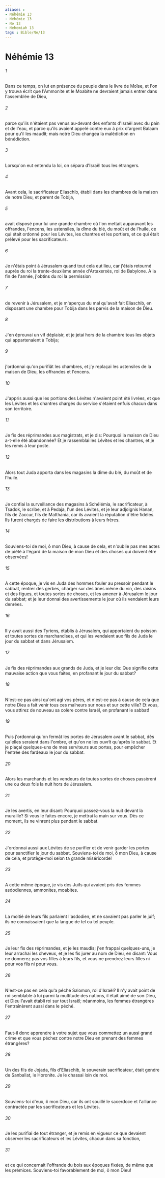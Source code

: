```yaml
---
aliases : 
- Néhémie 13
- Néhémie 13
- Ne 13
- Nehemiah 13
tags : Bible/Ne/13
---
```


# Néhémie 13

###### 1
Dans ce temps, on lut en présence du peuple dans le livre de Moïse, et l'on y trouva écrit que l'Ammonite et le Moabite ne devraient jamais entrer dans l'assemblée de Dieu,
###### 2
parce qu'ils n'étaient pas venus au-devant des enfants d'Israël avec du pain et de l'eau, et parce qu'ils avaient appelé contre eux à prix d'argent Balaam pour qu'il les maudît; mais notre Dieu changea la malédiction en bénédiction.
###### 3
Lorsqu'on eut entendu la loi, on sépara d'Israël tous les étrangers.
###### 4
Avant cela, le sacrificateur Eliaschib, établi dans les chambres de la maison de notre Dieu, et parent de Tobija,
###### 5
avait disposé pour lui une grande chambre où l'on mettait auparavant les offrandes, l'encens, les ustensiles, la dîme du blé, du moût et de l'huile, ce qui était ordonné pour les Lévites, les chantres et les portiers, et ce qui était prélevé pour les sacrificateurs.
###### 6
Je n'étais point à Jérusalem quand tout cela eut lieu, car j'étais retourné auprès du roi la trente-deuxième année d'Artaxerxès, roi de Babylone. A la fin de l'année, j'obtins du roi la permission
###### 7
de revenir à Jérusalem, et je m'aperçus du mal qu'avait fait Eliaschib, en disposant une chambre pour Tobija dans les parvis de la maison de Dieu.
###### 8
J'en éprouvai un vif déplaisir, et je jetai hors de la chambre tous les objets qui appartenaient à Tobija;
###### 9
j'ordonnai qu'on purifiât les chambres, et j'y replaçai les ustensiles de la maison de Dieu, les offrandes et l'encens.
###### 10
J'appris aussi que les portions des Lévites n'avaient point été livrées, et que les Lévites et les chantres chargés du service s'étaient enfuis chacun dans son territoire.
###### 11
Je fis des réprimandes aux magistrats, et je dis: Pourquoi la maison de Dieu a-t-elle été abandonnée? Et je rassemblai les Lévites et les chantres, et je les remis à leur poste.
###### 12
Alors tout Juda apporta dans les magasins la dîme du blé, du moût et de l'huile.
###### 13
Je confiai la surveillance des magasins à Schélémia, le sacrificateur, à Tsadok, le scribe, et à Pedaja, l'un des Lévites, et je leur adjoignis Hanan, fils de Zaccur, fils de Matthania, car ils avaient la réputation d'être fidèles. Ils furent chargés de faire les distributions à leurs frères.
###### 14
Souviens-toi de moi, ô mon Dieu, à cause de cela, et n'oublie pas mes actes de piété à l'égard de la maison de mon Dieu et des choses qui doivent être observées!
###### 15
A cette époque, je vis en Juda des hommes fouler au pressoir pendant le sabbat, rentrer des gerbes, charger sur des ânes même du vin, des raisins et des figues, et toutes sortes de choses, et les amener à Jérusalem le jour du sabbat; et je leur donnai des avertissements le jour où ils vendaient leurs denrées.
###### 16
Il y avait aussi des Tyriens, établis à Jérusalem, qui apportaient du poisson et toutes sortes de marchandises, et qui les vendaient aux fils de Juda le jour du sabbat et dans Jérusalem.
###### 17
Je fis des réprimandes aux grands de Juda, et je leur dis: Que signifie cette mauvaise action que vous faites, en profanant le jour du sabbat?
###### 18
N'est-ce pas ainsi qu'ont agi vos pères, et n'est-ce pas à cause de cela que notre Dieu a fait venir tous ces malheurs sur nous et sur cette ville? Et vous, vous attirez de nouveau sa colère contre Israël, en profanant le sabbat!
###### 19
Puis j'ordonnai qu'on fermât les portes de Jérusalem avant le sabbat, dès qu'elles seraient dans l'ombre, et qu'on ne les ouvrît qu'après le sabbat. Et je plaçai quelques-uns de mes serviteurs aux portes, pour empêcher l'entrée des fardeaux le jour du sabbat.
###### 20
Alors les marchands et les vendeurs de toutes sortes de choses passèrent une ou deux fois la nuit hors de Jérusalem.
###### 21
Je les avertis, en leur disant: Pourquoi passez-vous la nuit devant la muraille? Si vous le faites encore, je mettrai la main sur vous. Dès ce moment, ils ne vinrent plus pendant le sabbat.
###### 22
J'ordonnai aussi aux Lévites de se purifier et de venir garder les portes pour sanctifier le jour du sabbat. Souviens-toi de moi, ô mon Dieu, à cause de cela, et protège-moi selon ta grande miséricorde!
###### 23
A cette même époque, je vis des Juifs qui avaient pris des femmes asdodiennes, ammonites, moabites.
###### 24
La moitié de leurs fils parlaient l'asdodien, et ne savaient pas parler le juif; ils ne connaissaient que la langue de tel ou tel peuple.
###### 25
Je leur fis des réprimandes, et je les maudis; j'en frappai quelques-uns, je leur arrachai les cheveux, et je les fis jurer au nom de Dieu, en disant: Vous ne donnerez pas vos filles à leurs fils, et vous ne prendrez leurs filles ni pour vos fils ni pour vous.
###### 26
N'est-ce pas en cela qu'a péché Salomon, roi d'Israël? Il n'y avait point de roi semblable à lui parmi la multitude des nations, il était aimé de son Dieu, et Dieu l'avait établi roi sur tout Israël; néanmoins, les femmes étrangères l'entraînèrent aussi dans le péché.
###### 27
Faut-il donc apprendre à votre sujet que vous commettez un aussi grand crime et que vous péchez contre notre Dieu en prenant des femmes étrangères?
###### 28
Un des fils de Jojada, fils d'Eliaschib, le souverain sacrificateur, était gendre de Sanballat, le Horonite. Je le chassai loin de moi.
###### 29
Souviens-toi d'eux, ô mon Dieu, car ils ont souillé le sacerdoce et l'alliance contractée par les sacrificateurs et les Lévites.
###### 30
Je les purifiai de tout étranger, et je remis en vigueur ce que devaient observer les sacrificateurs et les Lévites, chacun dans sa fonction,
###### 31
et ce qui concernait l'offrande du bois aux époques fixées, de même que les prémices. Souviens-toi favorablement de moi, ô mon Dieu!

